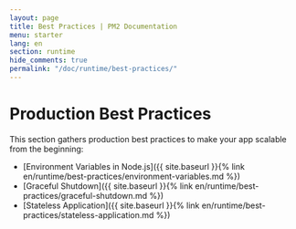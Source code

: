 ```yaml
---
layout: page
title: Best Practices | PM2 Documentation
menu: starter
lang: en
section: runtime
hide_comments: true
permalink: "/doc/runtime/best-practices/"
---
```


# Production Best Practices

This section gathers production best practices to make your app scalable from the beginning:

- [Environment Variables in Node.js]({{ site.baseurl }}{% link en/runtime/best-practices/environment-variables.md %})
- [Graceful Shutdown]({{ site.baseurl }}{% link en/runtime/best-practices/graceful-shutdown.md %})
- [Stateless Application]({{ site.baseurl }}{% link en/runtime/best-practices/stateless-application.md %})
